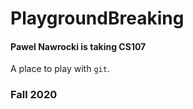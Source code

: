 # PlaygroundBreaking

#### Pawel Nawrocki is taking CS107

A place to play with `git`.

### Fall 2020

